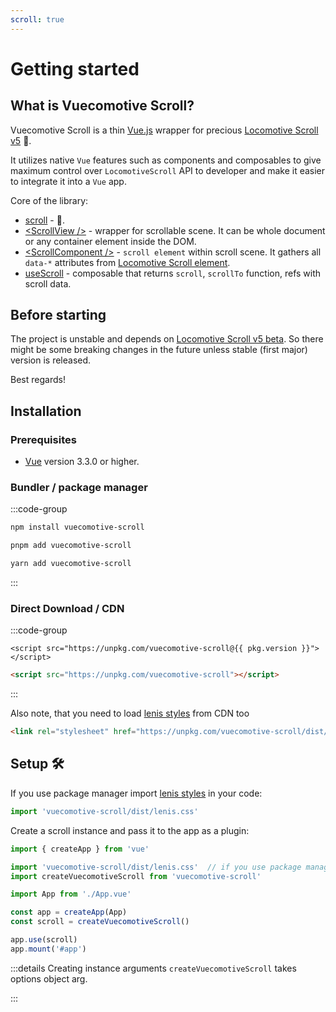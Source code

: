 ```yaml
---
scroll: true
---
```


<script setup>
import pkg from "../../lib/package.json";
</script>

# Getting started

## What is Vuecomotive Scroll?

Vuecomotive Scroll is a thin [Vue.js](https://vuejs.org) wrapper for
precious [Locomotive Scroll v5](https://github.com/locomotivemtl/locomotive-scroll) 🚂.

It utilizes native `Vue` features such as components and composables to give maximum control over `LocomotiveScroll` API
to developer and make it easier to integrate it into a `Vue` app.

Core of the library:

* [scroll](../core/scroll) - 🚂.
* [\<ScrollView />](../core/scroll-view) - wrapper for scrollable scene. It can be whole document or any container
  element inside the DOM.
* [\<ScrollComponent />](../core/scroll-component) - `scroll element` within scroll scene. It gathers all `data-*`
  attributes from [Locomotive Scroll element](https://scroll.locomotive.ca/docs/#/attributes).
* [useScroll](../core/use-scroll) - composable that returns `scroll`, `scrollTo` function, refs with scroll data.

## Before starting <Badge type="warning" text="UNSTABLE" />

The project is unstable and depends
on [Locomotive Scroll v5 beta](https://github.com/locomotivemtl/locomotive-scroll/tree/v5-beta).
So there might be some breaking changes in the future unless stable (first major) version is released.

Best regards!

## Installation

### Prerequisites

* [Vue](https://vuejs.org) version 3.3.0 or higher.

### Bundler / package manager

:::code-group

```sh [npm]
npm install vuecomotive-scroll
```

```sh [pnpm]
pnpm add vuecomotive-scroll
```

```sh [yarn]
yarn add vuecomotive-scroll
```

:::

### Direct Download / CDN

:::code-group

```html-vue [specified version]
<script src="https://unpkg.com/vuecomotive-scroll@{{ pkg.version }}"></script>
```

```html [latest]
<script src="https://unpkg.com/vuecomotive-scroll"></script>
```

:::

Also note, that you need to load [lenis styles](https://github.com/studio-freight/lenis#considerations) from CDN too

```html
<link rel="stylesheet" href="https://unpkg.com/vuecomotive-scroll/dist/lenis.css">
```

## Setup 🛠️

If you use package manager import [lenis styles](https://github.com/studio-freight/lenis#considerations) in your code:

```js
import 'vuecomotive-scroll/dist/lenis.css'
```

Create a scroll instance and pass it to the app as a plugin:

```js {3,4,9,11}
import { createApp } from 'vue'

import 'vuecomotive-scroll/dist/lenis.css'  // if you use package manager
import createVuecomotiveScroll from 'vuecomotive-scroll'

import App from './App.vue'

const app = createApp(App)
const scroll = createVuecomotiveScroll()

app.use(scroll)
app.mount('#app')
```

:::details Creating instance arguments
`createVuecomotiveScroll` takes options object arg.

[//]: # (TODO link to reference args)
:::
